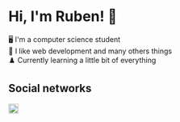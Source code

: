 # Hi, I'm Ruben! :wave:

:desktop_computer: I'm a computer science student <br>
:star2: I like web development and many others things <br>
:chess_pawn: Currently learning a little bit of everything

## Social networks
<a href="https://www.linkedin.com/in/ruben-clerc/">
<img src="https://image.flaticon.com/icons/png/512/174/174857.png" height="20px">
</a>
